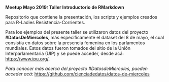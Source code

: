 **Meetup Mayo 2019: Taller Introductorio de RMarkdown**

Repositorio que contiene la presentación, los scripts y ejemplos creados para R-Ladies Resistencia-Corrientes.

Para los ejemplos del presente taller se utilizaron datos del proyecto **#DatosDeMiercoles**, más especificamente el dataset del 8 de mayo, el cual consistía en datos sobre la presencia femenina en los parlamentos mundiales. Estos datos fueron tomados del sitio de la Unión Interparlamentaria (UIP) y se puede acceder, desde acá: https://www.ipu.org/.

*Para conocer más acerca del proyecto #DatosdeMiercoles, pueden acceder acá:* https://github.com/cienciadedatos/datos-de-miercoles
